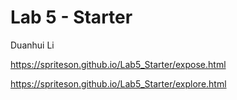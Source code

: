 # Lab 5 - Starter

Duanhui Li

https://spriteson.github.io/Lab5_Starter/expose.html

https://spriteson.github.io/Lab5_Starter/explore.html

